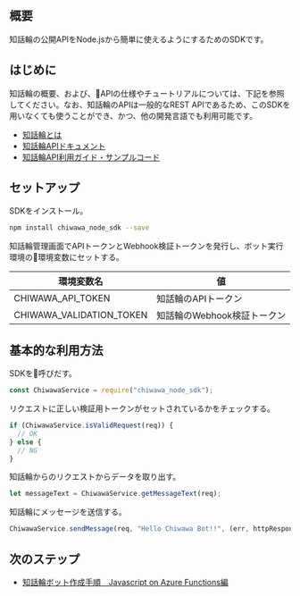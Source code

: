 ## 概要
知話輪の公開APIをNode.jsから簡単に使えるようにするためのSDKです。

## はじめに
知話輪の概要、および、APIの仕様やチュートリアルについては、下記を参照してください。なお、知話輪のAPIは一般的なREST APIであるため、このSDKを用いなくても使うことができ、かつ、他の開発言語でも利用可能です。

- [知話輪とは](https://www.chiwawa.one/)
- [知話輪APIドキュメント](https://developers.chiwawa.one/api/index.html)
- [知話輪API利用ガイド・サンプルコード](https://github.com/DreamArtsChiwawa/APIGuides)

## セットアップ
SDKをインストール。
```.sh
npm install chiwawa_node_sdk --save
```

知話輪管理画面でAPIトークンとWebhook検証トークンを発行し、ボット実行環境の環境変数にセットする。

| 環境変数名 | 値 |
|---|---|
| CHIWAWA_API_TOKEN | 知話輪のAPIトークン |
| CHIWAWA_VALIDATION_TOKEN | 知話輪のWebhook検証トークン |

## 基本的な利用方法
SDKを呼びだす。
```.js
const ChiwawaService = require("chiwawa_node_sdk");
```

リクエストに正しい検証用トークンがセットされているかをチェックする。
```.js
if (ChiwawaService.isValidRequest(req)) {
  // OK
} else {
  // NG
}
```

知話輪からのリクエストからデータを取り出す。
```.js
let messageText = ChiwawaService.getMessageText(req);
```

知話輪にメッセージを送信する。
```.js
ChiwawaService.sendMessage(req, "Hello Chiwawa Bot!!", (err, httpResponse, body) => {});
```

## 次のステップ
- [知話輪ボット作成手順　Javascript on Azure Functions編](https://github.com/DreamArtsChiwawa/APIGuides/blob/master/document/CreateBotWithJavascriptOnAzureFunctions.md)